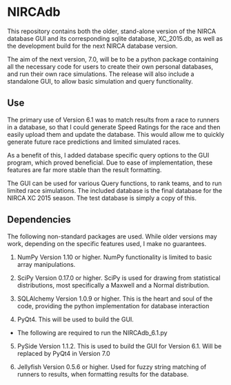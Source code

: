 # NIRCAdb

This repository contains both the older, stand-alone version of the NIRCA database GUI and its corresponding sqlite database, XC_2015.db, as well as the development build for the next NIRCA database version.

The aim of the next version, 7.0, will be to be a python package containing all the necessary code for users to create their own personal databases, and run their own race simulations.  The release will also include a standalone GUI, to allow basic simulation and query functionality.

## Use

The primary use of Version 6.1 was to match results from a race to runners in a database, so that I could generate Speed Ratings for the race and then easily upload them and update the database.  This would allow me to quickly generate future race predictions and limited simulated races.

As a benefit of this, I added database specific query options to the GUI program, which proved beneficial.  Due to ease of implementation, these features are far more stable than the result formatting.

The GUI can be used for various Query functions, to rank teams, and to run limited race simulations.  The included database is the final database for the NIRCA XC 2015 season. The test database is simply a copy of this.

## Dependencies

The following non-standard packages are used. While older versions may work, depending on the specific features used, I make no guarantees.

1. NumPy Version 1.10 or higher. NumPy functionality is limited to basic array manipulations.

2. SciPy Version 0.17.0 or higher. SciPy is used for drawing from statistical distributions, most specifically a Maxwell and a Normal distribution.

3. SQLAlchemy Version 1.0.9 or higher. This is the heart and soul of the code, providing the python implementation for database interaction

4. PyQt4. This will be used to build the GUI.

* The following are required to run the NIRCAdb_6.1.py

5. PySide Version 1.1.2. This is used to build the GUI for Version 6.1.  Will be replaced by PyQt4 in Version 7.0

6. Jellyfish Version 0.5.6 or higher. Used for fuzzy string matching of runners to results, when formatting results for the database.
